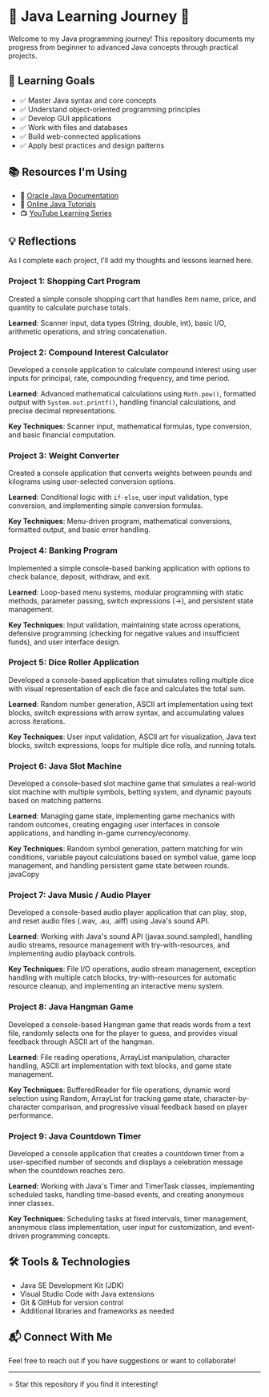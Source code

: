 # 🚀 Java Learning Journey 🚀

Welcome to my Java programming journey! This repository documents my progress from beginner to advanced Java concepts through practical projects.

## 🎯 Learning Goals

- ✅ Master Java syntax and core concepts
- ✅ Understand object-oriented programming principles
- ✅ Develop GUI applications
- ✅ Work with files and databases
- ✅ Build web-connected applications
- ✅ Apply best practices and design patterns


## 📚 Resources I'm Using

- 📖 [Oracle Java Documentation](https://docs.oracle.com/en/java/)
- 📱 [Online Java Tutorials](https://www.w3schools.com/java/default.asp)
- 📺 [YouTube Learning Series](https://youtube.com/playlist?list=PLZPZq0r_RZOOj_NOZYq_R2PECIMglLemc&si=LZt-2GgdvEjWzv3s)

## 💡 Reflections

As I complete each project, I'll add my thoughts and lessons learned here.

### Project 1: Shopping Cart Program
Created a simple console shopping cart that handles item name, price, and quantity to calculate purchase totals.

**Learned**: Scanner input, data types (String, double, int), basic I/O, arithmetic operations, and string concatenation.

### Project 2: Compound Interest Calculator
Developed a console application to calculate compound interest using user inputs for principal, rate, compounding frequency, and time period.

**Learned**: Advanced mathematical calculations using `Math.pow()`, formatted output with `System.out.printf()`, handling financial calculations, and precise decimal representations.

**Key Techniques**: Scanner input, mathematical formulas, type conversion, and basic financial computation.

### Project 3: Weight Converter
Created a console application that converts weights between pounds and kilograms using user-selected conversion options.

**Learned**: Conditional logic with `if-else`, user input validation, type conversion, and implementing simple conversion formulas.

**Key Techniques**: Menu-driven program, mathematical conversions, formatted output, and basic error handling.

### Project 4: Banking Program
Implemented a simple console-based banking application with options to check balance, deposit, withdraw, and exit.

**Learned**: Loop-based menu systems, modular programming with static methods, parameter passing, switch expressions (->), and persistent state management.

**Key Techniques**: Input validation, maintaining state across operations, defensive programming (checking for negative values and insufficient funds), and user interface design.

### Project 5: Dice Roller Application
Developed a console-based application that simulates rolling multiple dice with visual representation of each die face and calculates the total sum.

**Learned**: Random number generation, ASCII art implementation using text blocks, switch expressions with arrow syntax, and accumulating values across iterations.

**Key Techniques**: User input validation, ASCII art for visualization, Java text blocks, switch expressions, loops for multiple dice rolls, and running totals.

### Project 6: Java Slot Machine
Developed a console-based slot machine game that simulates a real-world slot machine with multiple symbols, betting system, and dynamic payouts based on matching patterns.

**Learned**: Managing game state, implementing game mechanics with random outcomes, creating engaging user interfaces in console applications, and handling in-game currency/economy.

**Key Techniques**: Random symbol generation, pattern matching for win conditions, variable payout calculations based on symbol value, game loop management, and handling persistent game state between rounds.
javaCopy

### Project 7: Java Music / Audio Player
Developed a console-based audio player application that can play, stop, and reset audio files (.wav, .au, .aiff) using Java's sound API.

**Learned**: Working with Java's sound API (javax.sound.sampled), handling audio streams, resource management with try-with-resources, and implementing audio playback controls.

**Key Techniques**: File I/O operations, audio stream management, exception handling with multiple catch blocks, try-with-resources for automatic resource cleanup, and implementing an interactive menu system.

### Project 8: Java Hangman Game
Developed a console-based Hangman game that reads words from a text file, randomly selects one for the player to guess, and provides visual feedback through ASCII art of the hangman.

**Learned**: File reading operations, ArrayList manipulation, character handling, ASCII art implementation with text blocks, and game state management.

**Key Techniques**: BufferedReader for file operations, dynamic word selection using Random, ArrayList for tracking game state, character-by-character comparison, and progressive visual feedback based on player performance.

### Project 9: Java Countdown Timer
Developed a console application that creates a countdown timer from a user-specified number of seconds and displays a celebration message when the countdown reaches zero.

**Learned**: Working with Java's Timer and TimerTask classes, implementing scheduled tasks, handling time-based events, and creating anonymous inner classes.

**Key Techniques**: Scheduling tasks at fixed intervals, timer management, anonymous class implementation, user input for customization, and event-driven programming concepts.

## 🛠️ Tools & Technologies

- Java SE Development Kit (JDK)
- Visual Studio Code with Java extensions
- Git & GitHub for version control
- Additional libraries and frameworks as needed

## 📬 Connect With Me

Feel free to reach out if you have suggestions or want to collaborate!

---

⭐ Star this repository if you find it interesting!